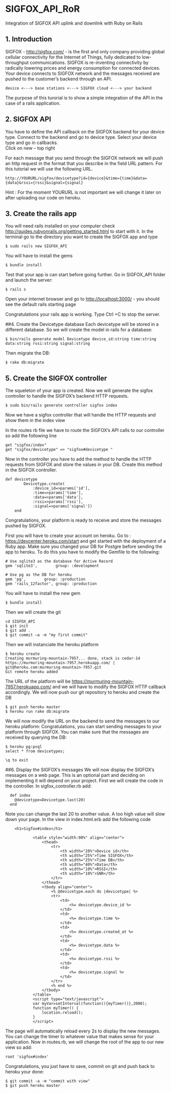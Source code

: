# SIGFOX_API_RoR
Integration of SIGFOX API uplink and downlink with Ruby on Rails

## 1. Introduction
SIGFOX - <http://sigfox.com/> - is the first and only company providing global cellular connectivity for the Internet of Things, fully dedicated to low-throughput communications. SIGFOX is re-inventing connectivity by radically lowering prices and energy consumption for connected devices.
Your device connects to SIGFOX network and the messages received are pushed to the customer’s backend through an API.

    device <---> base stations <---> SIGFOX cloud <---> your backend
 
The purpose of this turorial is to show a simple integration of the API in the case of a rails application.

## 2. SIGFOX API
You have to define the API callback on the SIGFOX backend for your device type.
Connect to the backend and go to device type. Select your device type and go in callbacks.  
Click on new – top right
 
For each message that you send through the SIGFOX network we will push an http request in the format that you describe in the field URL pattern.
For this tutorial we will use the following URL. 

    http://YOURURL/sigfox/devicetype?id={device}&time={time}&data={data}&rssi={rssi}&signal={signal}

Hint : For the moment YOURURL is not important we will change it later on after uploading our code on heroku.


## 3.	Create the rails app
You will need rails installed on your computer check <http://guides.rubyonrails.org/getting_started.html> to start with it.
In the terminal go to the directory you want to create the SIGFOX app and type

    $ sudo rails new SIGFOX_API

You will have to install the gems

    $ bundle install

Test that your app is can start before going further. Go in SIGFOX_API folder and launch the server:

    $ rails s

Open your internet browser and go to <http://localhost:3000/> - you should see the default rails starting page
 
Congratulations your rails app is working. Type Ctrl +C to stop the server.

##4. Create the Devicetype database
Each devicetype will be stored in a different database. So we will create the model in rails for a database:

    $ bin/rails generate model Devicetype device_id:string time:string data:string rssi:string signal:string

Then migrate the DB:

    $ rake db:migrate

## 5.	Create the SIGFOX controller
The squeleton of your app is created. Now we will generate the sigfox controller to handle the SIGFOX’s backend HTTP requests.

    $ sudo bin/rails generate controller sigfox index

Now we have a sigfox controller that will handle the HTTP requests and show them in the index view

In the routes rb file we have to route the SIGFOX’s API calls to our controller so add the following line

    get "sigfox/index"
    get "sigfox/devicetype" => "sigfox#devicetype "

Now in the controller you have to add the method to handle the HTTP requests from SIGFOX and store the values in your DB. Create this method in the SIGFOX controller.

    def devicetype
			Devicetype.create(
				:device_id=>params['id'],
				:time=>params['time'],
				:data=>params['data'],
				:rssi=>params['rssi'],
				:signal=>params['signal'])
		end

Congratulations, your platform is ready to receive and store the messages pushed by SIGFOX.


First you will have to create your account on heroku. Go to : <https://devcenter.heroku.com/start> and get started with the deployment of a Ruby app.
Make sure you changed your DB for Postgre before sending the app to heroku. To do this you have to modify the Gemfile to the following:

    # Use sqlite3 as the database for Active Record
    gem 'sqlite3',        group: :development

    # Use pg as the DB for heroku
    gem 'pg',        group: :production
    gem 'rails_12factor', group: :production

You will have to install the new gem

    $ bundle install

Then we will create the git

    cd SIGFOX_API
    $ git init
    $ git add .
    $ git commit –a -m "my first commit"

Then we will instanciate the heroku platform

    $ heroku create
    Creating murmuring-mountain-7957... done, stack is cedar-14
    https://murmuring-mountain-7957.herokuapp.com/ | git@heroku.com:murmuring-mountain-7957.git
    Git remote heroku added

The URL of the platform will be <https://murmuring-mountain-7957.herokuapp.com/> and we will have to modify the SIGFOX HTTP callback accordingly.
We will now push our git repository to heroku and create the DB

    $ git push heroku master
    $ heroku run rake db:migrate

We will now modify the URL on the backend to send the messages to our heroku platform:
Congratulations, you can start sending messages to your platform through SIGFOX. You can make sure that the messages are received by querying the DB:

    $ heroku pg:psql
    select * from devicetypes;
    
    \q to exit


##6. Display the SIGFOX’s messages
We will now display the SIGFOX’s messages on a web page. This is an optional part and deciding on implementing it will depend on your project.
First we will create the code in the controller. In sigfox_controller.rb add:

      def index
      	@devicetype=Devicetype.last(20)
      end
      
Note you can change the last 20 to another value. A too high value will slow down your page.
In the view in index.html.erb add the following code

        <h1>Sigfox#index</h1>

				<table style="width:90%" align="center">
					<thead>
					    <tr>
					        <th width="20%">Device id</th>
					        <th width="25%">Time SIGFOX</th>
					        <th width="25%">Time DB</th>
					        <th width="40%">Data</th>
					        <th width="10%">RSSI</th>
					        <th width="10%">SNR</th>
					    </tr>
					</thead>
					<tbody align="center">
					    <% @devicetype.each do |devicetype| %>
					    <tr>
					        <td>
								<%= devicetype.device_id %>
					        </td>
							<td>
								<%= devicetype.time %>
					        </td>
					        <td>
								<%= devicetype.created_at %>
					        </td>
					        <td>
								<%= devicetype.data %>
					        </td>
					        <td>
								<%= devicetype.rssi %>
					        </td>
					        <td>
								<%= devicetype.signal %>
					        </td>
					    </tr>
					    <% end %>
					</tbody>
				</table>
				<script type="text/javascript">
				var myVar=setInterval(function(){myTimer()},2000);
				function myTimer() {
				    location.reload();
				}
				</script>

The page will automatically reload every 2s to display the new messages. You can change the timer to whatever value that makes sense for your application.
Now in routes.rb, we will change the root of the app to our new view so add:

    root 'sigfox#index'

Congratulations, you just have to save, commit on git and push back to heroku your done:

    $ git commit -a -m "commit with view"
    $ git push heroku master





